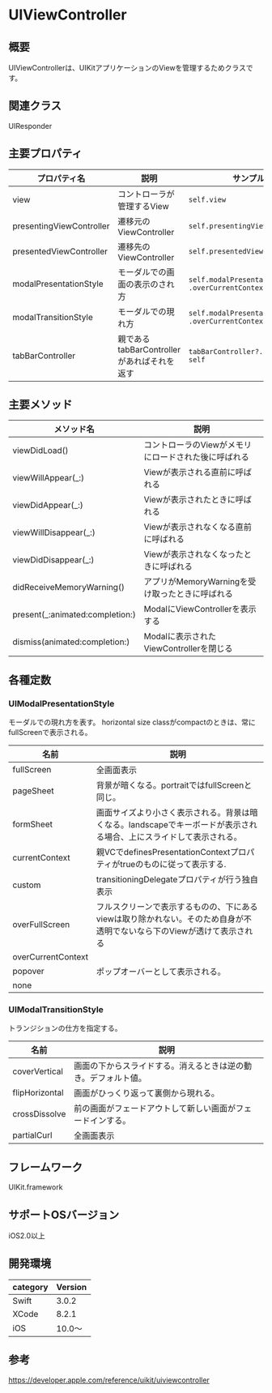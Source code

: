 # UIViewController
## 概要
UIViewControllerは、UIKitアプリケーションのViewを管理するためクラスです。

## 関連クラス
UIResponder

## 主要プロパティ

|プロパティ名|説明|サンプル|
|---|---|---|
|view | コントローラが管理するView | `self.view` |
|presentingViewController | 遷移元のViewController | `self.presentingViewController` |
|presentedViewController | 遷移先のViewController | `self.presentedViewController` |
| modalPresentationStyle | モーダルでの画面の表示のされ方 | `self.modalPresentationStyle = .overCurrentContext` |
| modalTransitionStyle | モーダルでの現れ方 | `self.modalPresentationStyle = .overCurrentContext` |
| tabBarController | 親であるtabBarControllerがあればそれを返す | `tabBarController?.delegate = self` |



## 主要メソッド

|メソッド名|説明|
|---|---|
|viewDidLoad() | コントローラのViewがメモリにロードされた後に呼ばれる | 
|viewWillAppear(_:) | Viewが表示される直前に呼ばれる |
|viewDidAppear(_:)|Viewが表示されたときに呼ばれる|
|viewWillDisappear(_:)|Viewが表示されなくなる直前に呼ばれる|
|viewDidDisappear(_:)|Viewが表示されなくなったときに呼ばれる|
|didReceiveMemoryWarning()|アプリがMemoryWarningを受け取ったときに呼ばれる|
|present(_:animated:completion:)|ModalにViewControllerを表示する|
|dismiss(animated:completion:)|Modalに表示されたViewControllerを閉じる|

## 各種定数
### UIModalPresentationStyle
モーダルでの現れ方を表す。
horizontal size classがcompactのときは、常にfullScreenで表示される。

|名前|説明|
|---|---|
|fullScreen|全画面表示|
|pageSheet|背景が暗くなる。portraitではfullScreenと同じ。|
|formSheet|画面サイズより小さく表示される。背景は暗くなる。landscapeでキーボードが表示される場合、上にスライドして表示される。|
|currentContext|親VCでdefinesPresentationContextプロパティがtrueのものに従って表示する.|
| custom |transitioningDelegateプロパティが行う独自表示|
|overFullScreen|フルスクリーンで表示するものの、下にあるviewは取り除かれない。そのため自身が不透明でないなら下のViewが透けて表示される|
|overCurrentContext||
|popover|ポップオーバーとして表示される。|
|none||

### UIModalTransitionStyle
トランジションの仕方を指定する。

|名前|説明|
|---|---|
|coverVertical|画面の下からスライドする。消えるときは逆の動き。デフォルト値。|
| flipHorizontal |画面がひっくり返って裏側から現れる。|
|crossDissolve|前の画面がフェードアウトして新しい画面がフェードインする。|
|partialCurl|全画面表示|


## フレームワーク
UIKit.framework

## サポートOSバージョン
iOS2.0以上

## 開発環境
|category | Version|
|---|---|
| Swift | 3.0.2 |
| XCode | 8.2.1 |
| iOS | 10.0〜 |

## 参考
https://developer.apple.com/reference/uikit/uiviewcontroller
